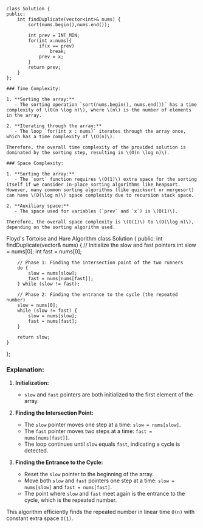 ```
class Solution {
public:
    int findDuplicate(vector<int>& nums) {
        sort(nums.begin(),nums.end());
        
        int prev = INT_MIN;
        for(int x:nums){
            if(x == prev)
                break;
            prev = x;
        }
        return prev;
    }
};

### Time Complexity:

1. **Sorting the array:**
   - The sorting operation `sort(nums.begin(), nums.end())` has a time complexity of \(O(n \log n)\), where \(n\) is the number of elements in the array.
   
2. **Iterating through the array:**
   - The loop `for(int x : nums)` iterates through the array once, which has a time complexity of \(O(n)\).

Therefore, the overall time complexity of the provided solution is dominated by the sorting step, resulting in \(O(n \log n)\).

### Space Complexity:

1. **Sorting the array:**
   - The `sort` function requires \(O(1)\) extra space for the sorting itself if we consider in-place sorting algorithms like heapsort. However, many common sorting algorithms (like quicksort or mergesort) can have \(O(\log n)\) space complexity due to recursion stack space.
   
2. **Auxiliary space:**
   - The space used for variables (`prev` and `x`) is \(O(1)\).

Therefore, the overall space complexity is \(O(1)\) to \(O(\log n)\), depending on the sorting algorithm used.

```
Floyd's Tortoise and Hare Algorithm
class Solution {
public:
    int findDuplicate(vector<int>& nums) {
        // Initialize the slow and fast pointers
        int slow = nums[0];
        int fast = nums[0];
        
        // Phase 1: Finding the intersection point of the two runners
        do {
            slow = nums[slow];
            fast = nums[nums[fast]];
        } while (slow != fast);
        
        // Phase 2: Finding the entrance to the cycle (the repeated number)
        slow = nums[0];
        while (slow != fast) {
            slow = nums[slow];
            fast = nums[fast];
        }
        
        return slow;
    }
};

### Explanation:

1. **Initialization:**
   - `slow` and `fast` pointers are both initialized to the first element of the array.

2. **Finding the Intersection Point:**
   - The `slow` pointer moves one step at a time: `slow = nums[slow]`.
   - The `fast` pointer moves two steps at a time: `fast = nums[nums[fast]]`.
   - The loop continues until `slow` equals `fast`, indicating a cycle is detected.

3. **Finding the Entrance to the Cycle:**
   - Reset the `slow` pointer to the beginning of the array.
   - Move both `slow` and `fast` pointers one step at a time: `slow = nums[slow]` and `fast = nums[fast]`.
   - The point where `slow` and `fast` meet again is the entrance to the cycle, which is the repeated number.

This algorithm efficiently finds the repeated number in linear time `O(n)` with constant extra space `O(1)`.
